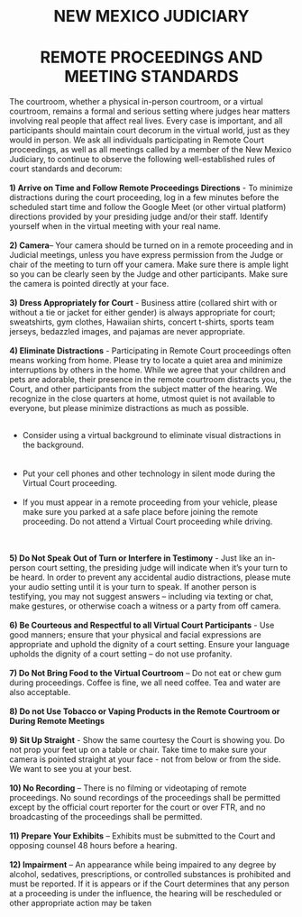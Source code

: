 <!DOCTYPE html>
<html>
<head>
    <title>NEW MEXICO JUDICIARY</title><br>
</head>
<body>
    <div style="text-align: center;">
        <h1>NEW MEXICO JUDICIARY</h1>
    <h1>REMOTE PROCEEDINGS AND MEETING STANDARDS</h1>
        </div>
        <div style="text-align: left;">
        <p>The courtroom, whether a physical in-person courtroom, or a virtual courtroom, remains a formal
and serious setting where judges hear matters involving real people that affect real lives. Every
case is important, and all participants should maintain court decorum in the virtual world, just as
they would in person. We ask all individuals participating in Remote Court proceedings, as well
as all meetings called by a member of the New Mexico Judiciary, to continue to observe the
following well-established rules of court standards and decorum:<br><br>
<strong>1) Arrive on Time and Follow Remote Proceedings Directions</strong> - To minimize distractions
during the court proceeding, log in a few minutes before the scheduled start time and follow the
Google Meet (or other virtual platform) directions provided by your presiding judge and/or their
staff. Identify yourself when in the virtual meeting with your real name.<br><br>
<strong>2) Camera</strong>– Your camera should be turned on in a remote proceeding and in Judicial meetings,
unless you have express permission from the Judge or chair of the meeting to turn off your camera.
Make sure there is ample light so you can be clearly seen by the Judge and other participants. Make
sure the camera is pointed directly at your face.<br><br>
<strong>3) Dress Appropriately for Court</strong> - Business attire (collared shirt with or without a tie or jacket
for either gender) is always appropriate for court; sweatshirts, gym clothes, Hawaiian shirts,
concert t-shirts, sports team jerseys, bedazzled images, and pajamas are never appropriate.<br><br>
<strong>4) Eliminate Distractions</strong> - Participating in Remote Court proceedings often means working from
home. Please try to locate a quiet area and minimize interruptions by others in the home. While
we agree that your children and pets are adorable, their presence in the remote courtroom distracts
you, the Court, and other participants from the subject matter of the hearing. We recognize in the
close quarters at home, utmost quiet is not available to everyone, but please minimize distractions
as much as possible.<br><br>
            <ul>
<li>Consider using a virtual background to eliminate visual distractions in the background.</li><br><br>
<li>Put your cell phones and other technology in silent mode during the Virtual Court
proceeding.<br><br></li>
<li>If you must appear in a remote proceeding from your vehicle, please make sure you parked
at a safe place before joining the remote proceeding. Do not attend a Virtual Court
proceeding while driving.</li><br><br>
                </ul>
<strong>5) Do Not Speak Out of Turn or Interfere in Testimony</strong> - Just like an in-person court setting,
the presiding judge will indicate when it’s your turn to be heard. In order to prevent any accidental
audio distractions, please mute your audio setting until it is your turn to speak. If another person
is testifying, you may not suggest answers – including via texting or chat, make gestures, or
otherwise coach a witness or a party from off camera.<br><br>
<strong>6) Be Courteous and Respectful to all Virtual Court Participants</strong> - Use good manners; ensure
that your physical and facial expressions are appropriate and uphold the dignity of a court setting.
Ensure your language upholds the dignity of a court setting – do not use profanity.<br><br>
<strong>7) Do Not Bring Food to the Virtual Courtroom</strong> – Do not eat or chew gum during proceedings.
Coffee is fine, we all need coffee. Tea and water are also acceptable.<br><br>
<strong>8) Do not Use Tobacco or Vaping Products in the Remote Courtroom or During Remote
Meetings</strong><br><br>
<strong>9) Sit Up Straight</strong> - Show the same courtesy the Court is showing you. Do not prop your feet up
on a table or chair. Take time to make sure your camera is pointed straight at your face - not from
below or from the side. We want to see you at your best.<br><br>
<strong>10) No Recording</strong> – There is no filming or videotaping of remote proceedings. No sound
recordings of the proceedings shall be permitted except by the official court reporter for the court
or over FTR, and no broadcasting of the proceedings shall be permitted.<br><br>
<strong>11) Prepare Your Exhibits</strong> – Exhibits must be submitted to the Court and opposing counsel 48
hours before a hearing.<br><br>
<strong>12) Impairment</strong> – An appearance while being impaired to any degree by alcohol, sedatives,
prescriptions, or controlled substances is prohibited and must be reported. If it is appears or if the
Court determines that any person at a proceeding is under the influence, the hearing will be
rescheduled or other appropriate action may be taken</p>
</div>

</body>
</html>

